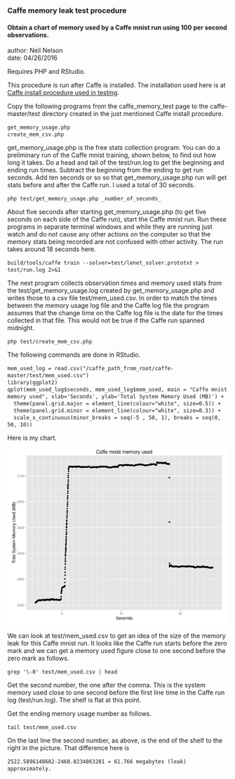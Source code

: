   
### Caffe memory leak test procedure

#### Obtain a chart of memory used by a Caffe mnist run using 100 per second observations. 
  
author: Neil Nelson  
date: 04/26/2016  

Requires PHP and RStudio.  

This procedure is run after Caffe is installed. The installation used here is at [Caffe install procedure used in testing](https://github.com/neilnelson/caffe_memory_test/blob/master/caffe_install.md).  

Copy the following programs from the caffe_memory_test page to the caffe-master/test directory created in the just mentioned Caffe install procedure.
```
get_memory_usage.php  
create_mem_csv.php
```

get_memory_usage.php is the free stats collection program. You can do a preliminary run of the Caffe mnist training, shown below, to find out how long it takes. Do a head and tail of the test/run.log to get the beginning and ending run times. Subtract the beginning from the ending to get run seconds. Add ten seconds or so so that get_memory_usage.php run will get stats before and after the Caffe run. I used a total of 30 seconds. 
```
php test/get_memory_usage.php _number_of_seconds_
```

About five seconds after starting get_memory_usage.php (to get five seconds on each side of the Caffe run), start the Caffe mnist run. Run these programs in separate terminal windows and while they are running just watch and do not cause any other actions on the computer so that the memory stats being recorded are not confused with other activity. The run takes around 18 seconds here.
```
build/tools/caffe train --solver=test/lenet_solver.prototxt > test/run.log 2>&1
```
The next program collects observation times and memory used stats from the test/get_memory_usage.log created by get_memory_usage.php and writes those to a csv file test/mem_used.csv. In order to match the times between the memory usage log file and the Caffe log file the program assumes that the change time on the Caffe log file is the date for the times collected in that file. This would not be true if the Caffe run spanned midnight.
```
php test/create_mem_csv.php
```
The following commands are done in RStudio.
```
mem_used_log = read.csv("/caffe_path_from_root/caffe-master/test/mem_used.csv")
library(ggplot2)
qplot(mem_used_log$seconds, mem_used_log$mem_used, main = "Caffe mnist memory used", xlab='Seconds', ylab='Total System Memory Used (MB)') +
  theme(panel.grid.major = element_line(colour="white", size=0.5)) +
  theme(panel.grid.minor = element_line(colour="white", size=0.3)) +
  scale_x_continuous(minor_breaks = seq(-5 , 50, 1), breaks = seq(0, 50, 10))
```
Here is my chart.  
![memory usage graph](usage_100.png)

We can look at test/mem_used.csv to get an idea of the size of the memory leak for this Caffe mnist run. It looks like the Caffe run starts before the zero mark and we can get a memory used figure close to one second before the zero mark as follows.
```
grep '\-0' test/mem_used.csv | head
```
Get the second number, the one after the comma. This is the system memory used close to one second before the first line time in the Caffe run log (test/run.log). The shelf is flat at this point.

Get the ending memory usage number as follows.
```
tail test/mem_used.csv
```
On the last line the second number, as above, is the end of the shelf to the right in the picture. That difference here is
```
2522.5896148682-2460.8234863281 = 61.766 megabytes (leak) approximately.
```

